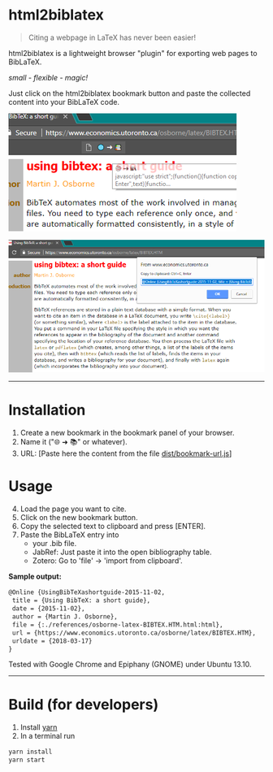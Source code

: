 html2biblatex
=============

> Citing a webpage in LaTeX has never been easier! 


html2biblatex is a lightweight browser "plugin" for exporting web pages to BibLaTeX.

_small - flexible - magic!_

Just click on the html2biblatex bookmark button and paste the collected content into your BibLaTeX code. 

![Screenshot of popup window to copy the biblatex entry](./screenshot-bookmark.png "html2biblatex Screenshot")


![Screenshot of popup window to copy the biblatex entry](./screenshot-copy.png "html2biblatex Screenshot")

--------------------------------------------------------

Installation
==========

 1. Create a new bookmark in the bookmark panel of your browser.
 2. Name it ("🌐 ➜ 📚" or whatever).
 3. URL: [Paste here the content from the file [dist/bookmark-url.js](dist/bookmark-url.js)]
 
Usage
==========

 4. Load the page you want to cite.
 5. Click on the new bookmark button.
 6. Copy the selected text to clipboard and press [ENTER].
 7. Paste the BibLaTeX entry into 
    * your .bib file.
    * JabRef: Just paste it into the open bibliography table.
    * Zotero: Go to 'file' -> 'import from clipboard'.

**Sample output:**
```BibLaTeX
@Online {UsingBibTeXashortguide-2015-11-02,
 title = {Using BibTeX: a short guide},
 date = {2015-11-02},
 author = {Martin J. Osborne},
 file = {:./references/osborne-latex-BIBTEX.HTM.html:html},
 url = {https://www.economics.utoronto.ca/osborne/latex/BIBTEX.HTM},
 urldate = {2018-03-17}
}
```

Tested with Google Chrome and Epiphany (GNOME) under Ubuntu 13.10.

----------------------------------------------------

Build (for developers)
======================

1. Install [yarn](https://yarnpkg.com/lang/en/docs/install/)
2. In a terminal run 
  ```
  yarn install
  yarn start
  ```
